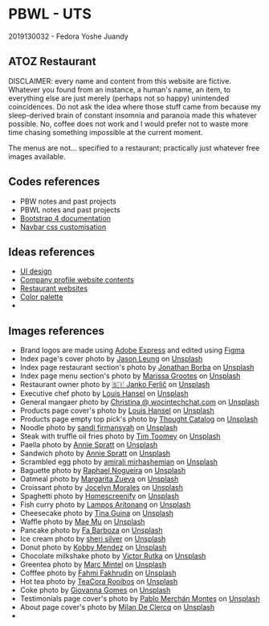 # PBWL - UTS

2019130032 - Fedora Yoshe Juandy

## ATOZ Restaurant

DISCLAIMER: every name and content from this website are fictive. Whatever you found from an instance, a human's name, an item, to everything else are just merely (perhaps not so happy) unintended coincidences. Do not ask the idea where those stuff came from because my sleep-derived brain of constant insomnia and paranoia made this whatever possible. No, coffee does not work and I would prefer not to waste more time chasing something impossible at the current moment.

The menus are not... specified to a restaurant; practically just whatever free images available.

## Codes references

- PBW notes and past projects
- PBWL notes and past projects
- <a href="https://getbootstrap.com/docs/4.1">Bootstrap 4 documentation</a>
- <a href="https://stackoverflow.com/questions/43381596/bootstrap-change-navbar-color">Navbar css customisation</a>

## Ideas references

- <a href="https://dribbble.com/tags/restaurant">UI design</a>
- <a href="https://www.dewaweb.com/blog/website-company-profile-terbaik/">Company profile website contents</a>
- <a href="https://getbento.com/blog/best-restaurant-websites-design/">Restaurant websites</a>
- <a href="https://abhijitrawool.com/restaurant-website-color-palettes/">Color palette</a>
- 

## Images references

- Brand logos are made using <a href="https://express.adobe.com/express-apps/logo-maker">Adobe Express</a> and edited using <a href="https://www.figma.com/">Figma</a>
- Index page's cover photo by <a href="https://unsplash.com/@ninjason?utm_source=unsplash&utm_medium=referral&utm_content=creditCopyText">Jason Leung</a> on <a href="https://unsplash.com/s/photos/restaurant?utm_source=unsplash&utm_medium=referral&utm_content=creditCopyText">Unsplash</a>
- Index page restaurant section's photo by <a href="https://unsplash.com/@jonathanborba?utm_source=unsplash&utm_medium=referral&utm_content=creditCopyText">Jonathan Borba</a> on <a href="https://unsplash.com/s/photos/restaurant?utm_source=unsplash&utm_medium=referral&utm_content=creditCopyText">Unsplash</a>
- Index page menu section's photo by <a href="https://unsplash.com/@stilclassis?utm_source=unsplash&utm_medium=referral&utm_content=creditCopyText">Marissa Grootes</a> on <a href="https://unsplash.com/s/photos/restaurant?utm_source=unsplash&utm_medium=referral&utm_content=creditCopyText">Unsplash</a>
- Restaurant owner photo by <a href="https://unsplash.com/es/@itfeelslikefilm?utm_source=unsplash&utm_medium=referral&utm_content=creditCopyText">🇸🇮 Janko Ferlič</a> on <a href="https://unsplash.com/s/photos/man?utm_source=unsplash&utm_medium=referral&utm_content=creditCopyText">Unsplash</a>
- Executive chef photo by <a href="https://unsplash.com/@louishansel?utm_source=unsplash&utm_medium=referral&utm_content=creditCopyText">Louis Hansel</a> on <a href="https://unsplash.com/s/photos/chef?utm_source=unsplash&utm_medium=referral&utm_content=creditCopyText">Unsplash</a>
- General mangaer photo by <a href="https://unsplash.com/@wocintechchat?utm_source=unsplash&utm_medium=referral&utm_content=creditCopyText">Christina @ wocintechchat.com</a> on <a href="https://unsplash.com/s/photos/manager?utm_source=unsplash&utm_medium=referral&utm_content=creditCopyText">Unsplash</a>
- Products page cover's photo by <a href="https://unsplash.com/@louishansel?utm_source=unsplash&utm_medium=referral&utm_content=creditCopyText">Louis Hansel</a> on <a href="https://unsplash.com/s/photos/menu?utm_source=unsplash&utm_medium=referral&utm_content=creditCopyText">Unsplash</a>
- Products page empty top pick's photo by <a href="https://unsplash.com/@thoughtcatalog?utm_source=unsplash&utm_medium=referral&utm_content=creditCopyText">Thought Catalog</a> on <a href="https://unsplash.com/?utm_source=unsplash&utm_medium=referral&utm_content=creditCopyText">Unsplash</a>
- Noodle photo by <a href="https://unsplash.com/@shaggmon?utm_source=unsplash&utm_medium=referral&utm_content=creditCopyText">sandi firmansyah</a> on <a href="https://unsplash.com/s/photos/noddle?utm_source=unsplash&utm_medium=referral&utm_content=creditCopyText">Unsplash</a>
- Steak with truffle oil fries photo by <a href="https://unsplash.com/@covertnine?utm_source=unsplash&utm_medium=referral&utm_content=creditCopyText">Tim Toomey</a> on <a href="https://unsplash.com/s/photos/steak?utm_source=unsplash&utm_medium=referral&utm_content=creditCopyText">Unsplash</a>
- Paella photo by <a href="https://unsplash.com/@anniespratt?utm_source=unsplash&utm_medium=referral&utm_content=creditCopyText">Annie Spratt</a> on <a href="https://unsplash.com/s/photos/fried-rice?utm_source=unsplash&utm_medium=referral&utm_content=creditCopyText">Unsplash</a>
- Sandwich photo by <a href="https://unsplash.com/@anniespratt?utm_source=unsplash&utm_medium=referral&utm_content=creditCopyText">Annie Spratt</a> on <a href="https://unsplash.com/s/photos/sandwitch?utm_source=unsplash&utm_medium=referral&utm_content=creditCopyText">Unsplash</a>
- Scrambled egg photo by <a href="https://unsplash.com/@amir_v_ali?utm_source=unsplash&utm_medium=referral&utm_content=creditCopyText">amirali mirhashemian</a> on <a href="https://unsplash.com/?utm_source=unsplash&utm_medium=referral&utm_content=creditCopyText">Unsplash</a>
- Baguette photo by <a href="https://unsplash.com/@phaelnogueira?utm_source=unsplash&utm_medium=referral&utm_content=creditCopyText">Raphael Nogueira</a> on <a href="https://unsplash.com/?utm_source=unsplash&utm_medium=referral&utm_content=creditCopyText">Unsplash</a>
- Oatmeal photo by <a href="https://unsplash.com/ja/@margzu?utm_source=unsplash&utm_medium=referral&utm_content=creditCopyText">Margarita Zueva</a> on <a href="https://unsplash.com/?utm_source=unsplash&utm_medium=referral&utm_content=creditCopyText">Unsplash</a>
- Croissant photo by <a href="https://unsplash.com/@molnj?utm_source=unsplash&utm_medium=referral&utm_content=creditCopyText">Jocelyn Morales</a> on <a href="https://unsplash.com/s/photos/croissant?utm_source=unsplash&utm_medium=referral&utm_content=creditCopyText">Unsplash</a>
- Spaghetti photo by <a href="https://unsplash.com/@homescreenify?utm_source=unsplash&utm_medium=referral&utm_content=creditCopyText">Homescreenify</a> on <a href="https://unsplash.com/s/photos/spaghetti?utm_source=unsplash&utm_medium=referral&utm_content=creditCopyText">Unsplash</a>
- Fish curry photo by <a href="https://unsplash.com/@lamposaritonang?utm_source=unsplash&utm_medium=referral&utm_content=creditCopyText">Lampos Aritonang</a> on <a href="https://unsplash.com/s/photos/fish-curry?utm_source=unsplash&utm_medium=referral&utm_content=creditCopyText">Unsplash</a>
- Cheesecake photo by <a href="https://unsplash.com/@kittinskie?utm_source=unsplash&utm_medium=referral&utm_content=creditCopyText">Tina Guina</a> on <a href="https://unsplash.com/s/photos/cheesecake?utm_source=unsplash&utm_medium=referral&utm_content=creditCopyText">Unsplash</a>
- Waffle photo by <a href="https://unsplash.com/@picoftasty?utm_source=unsplash&utm_medium=referral&utm_content=creditCopyText">Mae Mu</a> on <a href="https://unsplash.com/s/photos/waffle?utm_source=unsplash&utm_medium=referral&utm_content=creditCopyText">Unsplash</a>
- Pancake photo by <a href="https://unsplash.com/@fan11?utm_source=unsplash&utm_medium=referral&utm_content=creditCopyText">Fa Barboza</a> on <a href="https://unsplash.com/s/photos/pancake?utm_source=unsplash&utm_medium=referral&utm_content=creditCopyText">Unsplash</a>
- Ice cream photo by <a href="https://unsplash.com/@sheri_silver?utm_source=unsplash&utm_medium=referral&utm_content=creditCopyText">sheri silver</a> on <a href="https://unsplash.com/s/photos/ice-cream?utm_source=unsplash&utm_medium=referral&utm_content=creditCopyText">Unsplash</a>
- Donut photo by <a href="https://unsplash.com/@kobbyfotos?utm_source=unsplash&utm_medium=referral&utm_content=creditCopyText">Kobby Mendez</a> on <a href="https://unsplash.com/s/photos/donut?utm_source=unsplash&utm_medium=referral&utm_content=creditCopyText">Unsplash</a>
- Chocolate milkshake photo by <a href="https://unsplash.com/@victorrutka?utm_source=unsplash&utm_medium=referral&utm_content=creditCopyText">Victor Rutka</a> on <a href="https://unsplash.com/s/photos/chocolate-milkshake?utm_source=unsplash&utm_medium=referral&utm_content=creditCopyText">Unsplash</a>
- Greentea photo by <a href="https://unsplash.com/es/@mmintel?utm_source=unsplash&utm_medium=referral&utm_content=creditCopyText">Marc Mintel</a> on <a href="https://unsplash.com/s/photos/greentea?utm_source=unsplash&utm_medium=referral&utm_content=creditCopyText">Unsplash</a>
- Cofffee photo by <a href="https://unsplash.com/@fahmipaping?utm_source=unsplash&utm_medium=referral&utm_content=creditCopyText">Fahmi Fakhrudin</a> on <a href="https://unsplash.com/s/photos/coffee?utm_source=unsplash&utm_medium=referral&utm_content=creditCopyText">Unsplash</a>
- Hot tea photo by <a href="https://unsplash.com/@teacora?utm_source=unsplash&utm_medium=referral&utm_content=creditCopyText">TeaCora Rooibos</a> on <a href="https://unsplash.com/s/photos/tea?utm_source=unsplash&utm_medium=referral&utm_content=creditCopyText">Unsplash</a>
- Coke photo by <a href="https://unsplash.com/@giisilveira?utm_source=unsplash&utm_medium=referral&utm_content=creditCopyText">Giovanna Gomes</a> on <a href="https://unsplash.com/s/photos/coke?utm_source=unsplash&utm_medium=referral&utm_content=creditCopyText">Unsplash</a>
- Testimonials page cover's photo by <a href="https://unsplash.com/@pablomerchanm?utm_source=unsplash&utm_medium=referral&utm_content=creditCopyText">Pablo Merchán Montes</a> on <a href="https://unsplash.com/s/photos/restaurant?utm_source=unsplash&utm_medium=referral&utm_content=creditCopyText">Unsplash</a>
- About page cover's photo by <a href="https://unsplash.com/@mdc_photography2000?utm_source=unsplash&utm_medium=referral&utm_content=creditCopyText">Milan De Clercq</a> on <a href="https://unsplash.com/s/photos/restaurant-outside?utm_source=unsplash&utm_medium=referral&utm_content=creditCopyText">Unsplash</a>
- 
